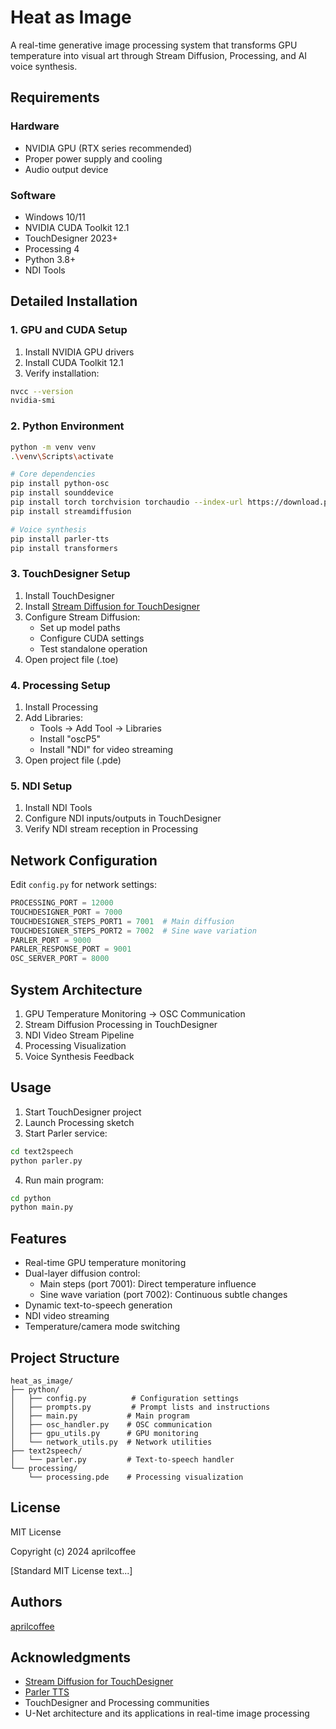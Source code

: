 # Heat as Image

A real-time generative image processing system that transforms GPU temperature into visual art through Stream Diffusion, Processing, and AI voice synthesis.

## Requirements
### Hardware
- NVIDIA GPU (RTX series recommended)
- Proper power supply and cooling
- Audio output device

### Software
- Windows 10/11
- NVIDIA CUDA Toolkit 12.1
- TouchDesigner 2023+
- Processing 4
- Python 3.8+
- NDI Tools

## Detailed Installation

### 1. GPU and CUDA Setup
1. Install NVIDIA GPU drivers
2. Install CUDA Toolkit 12.1
3. Verify installation:
```bash
nvcc --version
nvidia-smi
```

### 2. Python Environment
```bash
python -m venv venv
.\venv\Scripts\activate

# Core dependencies
pip install python-osc
pip install sounddevice
pip install torch torchvision torchaudio --index-url https://download.pytorch.org/whl/cu121
pip install streamdiffusion

# Voice synthesis
pip install parler-tts
pip install transformers
```

### 3. TouchDesigner Setup
1. Install TouchDesigner
2. Install [Stream Diffusion for TouchDesigner](https://derivative.ca/community-post/asset/stream-diffusion-touchdesigner)
3. Configure Stream Diffusion:
   - Set up model paths
   - Configure CUDA settings
   - Test standalone operation
4. Open project file (.toe)

### 4. Processing Setup
1. Install Processing
2. Add Libraries:
   - Tools → Add Tool → Libraries
   - Install "oscP5"
   - Install "NDI" for video streaming
3. Open project file (.pde)

### 5. NDI Setup
1. Install NDI Tools
2. Configure NDI inputs/outputs in TouchDesigner
3. Verify NDI stream reception in Processing

## Network Configuration
Edit `config.py` for network settings:
```python
PROCESSING_PORT = 12000
TOUCHDESIGNER_PORT = 7000
TOUCHDESIGNER_STEPS_PORT1 = 7001  # Main diffusion
TOUCHDESIGNER_STEPS_PORT2 = 7002  # Sine wave variation
PARLER_PORT = 9000
PARLER_RESPONSE_PORT = 9001
OSC_SERVER_PORT = 8000
```

## System Architecture
1. GPU Temperature Monitoring → OSC Communication
2. Stream Diffusion Processing in TouchDesigner
3. NDI Video Stream Pipeline
4. Processing Visualization
5. Voice Synthesis Feedback

## Usage
1. Start TouchDesigner project
2. Launch Processing sketch
3. Start Parler service:
```bash
cd text2speech
python parler.py
```
4. Run main program:
```bash
cd python
python main.py
```

## Features
- Real-time GPU temperature monitoring
- Dual-layer diffusion control:
  - Main steps (port 7001): Direct temperature influence
  - Sine wave variation (port 7002): Continuous subtle changes
- Dynamic text-to-speech generation
- NDI video streaming
- Temperature/camera mode switching

## Project Structure
```
heat_as_image/
├── python/
│   ├── config.py          # Configuration settings
│   ├── prompts.py         # Prompt lists and instructions
│   ├── main.py           # Main program
│   ├── osc_handler.py    # OSC communication
│   ├── gpu_utils.py      # GPU monitoring
│   └── network_utils.py  # Network utilities
├── text2speech/
│   └── parler.py         # Text-to-speech handler
└── processing/
    └── processing.pde    # Processing visualization
```

## License
MIT License

Copyright (c) 2024 aprilcoffee

[Standard MIT License text...]

## Authors
[aprilcoffee](https://github.com/aprilcoffee)

## Acknowledgments
- [Stream Diffusion for TouchDesigner](https://derivative.ca/community-post/asset/stream-diffusion-touchdesigner)
- [Parler TTS](https://github.com/parler-tts/parler-tts)
- TouchDesigner and Processing communities
- U-Net architecture and its applications in real-time image processing